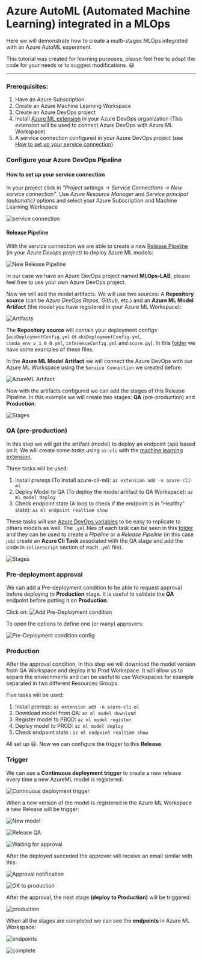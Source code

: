 # Azure AutoML (Automated Machine Learning) integrated in a MLOps
Here we will demonstrate how to create a multi-stages MLOps integrated with an Azure AutoML experiment.

This tutorial was created for learning purposes, please feel free to adapt the code for your needs or to suggest modifications. 😃

---

### Prerequisites:

1. Have an Azure Subscription
2. Create an Azure Machine Learning Workspace
3. Create an Azure DevOps project
4. Install [Azure ML extension](https://marketplace.visualstudio.com/items?itemName=ms-air-aiagility.vss-services-azureml&targetId=09d19ee8-b94a-4f99-a763-11cc0fe1a111&utm_source=vstsproduct&utm_medium=ExtHubManageList) in your Azure DevOps organization (This extension will be used to connect Azure DevOps with Azure ML Workspace)
5. A service connection configured in your Azure DevOps project (see [How to set up your service connection](#how-to-set-up-your-service-connection))

### Configure your Azure DevOps Pipeline

#### How to set up your service connection

In your project click in *"Project settings -> Service Connections -> New service connection"*. Use *Azure Resource Manager* and *Service principal (automatic)* options and select your Azure Subscription and Machine Learning Workspace

![service connection](images/service-connection.PNG?raw=true)

#### Release Pipeline

With the service connection we are able to create a new [Release Pipeline](https://docs.microsoft.com/en-us/azure/devops/pipelines/release/?view=azure-devops) (in your *Azure Devops project*) to deploy Azure ML models:

![New Release Pipeline](images/new-release-pipeline.PNG?raw=true)

In our case we have an Azure DevOps project named **MLOps-LAB**, please feel free to use your own Azure DevOps project.

Now we will add the model artifacts. We will use two sources: A **Repository source** (can be *Azure DevOps Repos, Github*, etc.) and an **Azure ML Model Artifact** (the model you have registered in your Azure ML Workspace):

![Artifacts](images/artifacts.PNG?raw=true)

The **Repository source** will contain your deployment configs (`aciDeploymentConfig.yml` or `aksDeploymentConfig.yml`, `conda_env_v_1_0_0.yml`, `inferenceConfig.yml` and `score.py`). In this [folder](https://github.com/lfbraz/azure-mlops/tree/master/azureml/config) we have some examples of these files.  

In the **Azure ML Model Artifact** we will connect the Azure DevOps with our Azure ML Workspace using the `Service Connection` we created before:

![AzureML Artifact](images/add-azureml-artifact.jpg?raw=true)

Now with the artifacts configured we can add the stages of this Release Pipeline. In this example we will create two stages: **QA** (pre-production) and **Production**:

![Stages](images/stages.PNG?raw=true)

### QA (pre-production)

In this step we will get the artifact (model) to deploy an endpoint (api) based on it. We will create some *tasks* using `az-cli` with the [machine learning extension](https://docs.microsoft.com/en-us/azure/machine-learning/reference-azure-machine-learning-cli#:~:text=The%20Azure%20Machine%20Learning%20CLI%20is%20an%20extension,allows%20you%20to%20automate%20your%20machine%20learning%20activities.).

Three tasks will be used:

1. Install prereqs (To install azure-cli-ml): `az extension add -n azure-cli-ml`
2. Deploy Model to QA (To deploy the model artifact to QA Workspace): `az ml model deploy`
3. Check endpoint state (A loop to check if the endpoint is in "Healthy" state): `az ml endpoint realtime show`

These tasks will use [Azure DevOps variables](https://go.microsoft.com/fwlink/?linkid=865972) to be easy to replicate to others models as well. The `.yml` files of each task can be seen in this [folder](release-tasks/qa/) and they can be used to create a *Pipeline* or a *Release Pipeline* (in this case just create an **Azure Cli Task** associated with the QA stage and add the code in `inlineScript` section of each `.yml` file).

![Stages](images/tasks-qa-stage.PNG?raw=true)


### Pre-deployment approval

We can add a Pre-deployment condition to be able to request approval before deploying to **Production** stage. It is useful to validate the **QA** endpoint before putting it on **Production**.

Click on:
![Add Pre-Deployment condition](images/add-pre-deployment-condition.PNG?raw=true)

To open the options to define one (or many) approvers:

![Pre-Deployment condition config](images/pre-deployment-condition-config.PNG?raw=true)

### Production

After the approval condition, in this step we will download the model version from QA Workspace and deploy it to Prod Workspace. It will allow us to separe the environments and can be useful to use Workspaces for example separated in two different Resources Groups.

Five tasks will be used:

1. Install prereqs: `az extension add -n azure-cli-ml`
2. Download model from QA: `az ml model download`
3. Register model to PROD: `az ml model register`
4. Deploy model to PROD: `az ml model deploy`
5. Check endpoint state : `az ml endpoint realtime show`

All set up 😃. Now we can configure the trigger to this **Release**.

### Trigger

We can use a **Continuous deployment trigger** to create a new release every time a new AzureML model is registered: 

![Continuous deployment trigger](images/continuous-deployment.PNG?raw=true)

When a new version of the model is registered in the Azure ML Workspace a new Release will be trigger:

![New model](images/new-registered-model.PNG?raw=true)

![Release QA](images/release-qa.PNG?raw=true)

![Waiting for approval](images/waiting-for-approval.PNG?raw=true)

After the deployed succeded the approver will receive an email similar with this:

![Approval notification](images/approver-notification.PNG?raw=true)

![OK to production](images/approval-OK.PNG?raw=true)

After the approval, the next stage **(deploy to Production)** will be triggered:

![production](images/release-prod.PNG?raw=true)

When all the stages are completed we can see the **endpoints** in Azure ML Workspace:

![endpoints](images/ml-endpoints.PNG?raw=true)  
  
  
![complete](images/final-release.PNG?raw=true)

